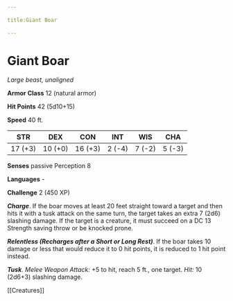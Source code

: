 --- 
title:Giant Boar 
---
# Giant Boar

*Large beast, unaligned*

**Armor Class** 12 (natural armor)

**Hit Points** 42 (5d10+15)

**Speed** 40 ft.

| STR     | DEX     | CON     | INT    | WIS    | CHA    |
|---------|---------|---------|--------|--------|--------|
| 17 (+3) | 10 (+0) | 16 (+3) | 2 (-4) | 7 (-2) | 5 (-3) |

**Senses** passive Perception 8

**Languages** -

**Challenge** 2 (450 XP)

***Charge***. If the boar moves at least 20 feet straight toward a target and then hits it with a tusk attack on the same turn, the target takes an extra 7 (2d6) slashing damage. If the target is a creature, it must succeed on a DC 13 Strength saving throw or be knocked prone.

***Relentless (Recharges after a Short or Long Rest)***. If the boar takes 10 damage or less that would reduce it to 0 hit points, it is reduced to 1 hit point instead.


***Tusk***. *Melee Weapon Attack:* +5 to hit, reach 5 ft., one target. *Hit:* 10 (2d6+3) slashing damage.


[[Creatures]]
